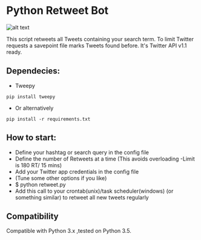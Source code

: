 Python Retweet Bot
==================

![alt text](https://img.shields.io/badge/python-3.5-green.svg "Python3.5")

This script retweets all Tweets containing your search term. To limit Twitter requests a savepoint file marks Tweets found before. It's Twitter API v1.1 ready.

Dependecies:
-------------
* Tweepy

```pip install tweepy```

* Or alternatively

```pip install -r requirements.txt```

How to start:
-------------

* Define your hashtag or search query in the config file
* Define the number of Retweets at a time (This avoids overloading -Limit is 180 RT/ 15 mins)
* Add your Twitter app credentials in the config file
* (Tune some other options if you like)
* $ python retweet.py
* Add this call to your crontab(unix)/task scheduler(windows) (or something similar) to retweet all new tweets regularly

Compatibility
-------------

Compatible with Python 3.x ,tested  on Python 3.5.
